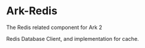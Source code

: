 # Ark-Redis
The Redis related component for Ark 2

Redis Database Client, and implementation for cache. 